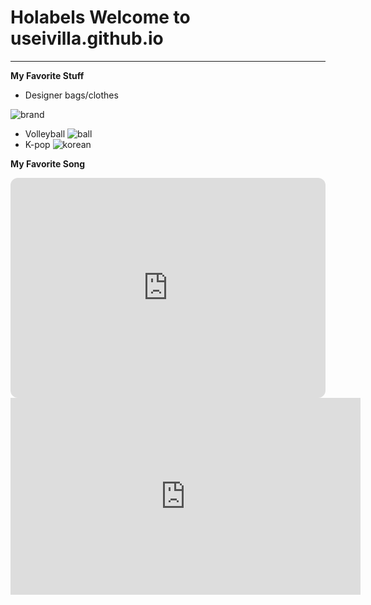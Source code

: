 # Holabels Welcome to useivilla.github.io
---
**My Favorite Stuff**
- Designer bags/clothes

![brand](https://miro.medium.com/max/800/0*iHzGFX15SmH2IgLF.jpg)
- Volleyball
![ball](https://www.rappler.com/tachyon/2022/06/Volleyball-livestream.jpg)
- K-pop
![korean](https://www.allkpop.com/upload/2022/03/content/311541/web_data/allkpop_1648756491_untitled-1.jpg)

**My Favorite Song**
<iframe style="border-radius:12px" src="https://open.spotify.com/embed/track/4RVwu0g32PAqgUiJoXsdF8?utm_source=generator" width="100%" height="352" frameBorder="0" allowfullscreen="" allow="autoplay; clipboard-write; encrypted-media; fullscreen; picture-in-picture" loading="lazy"></iframe>

<iframe width="560" height="315" src="https://www.youtube.com/embed/WyrZYGmoaFM" title="YouTube video player" frameborder="0" allow="accelerometer; autoplay; clipboard-write; encrypted-media; gyroscope; picture-in-picture" allowfullscreen></iframe>
